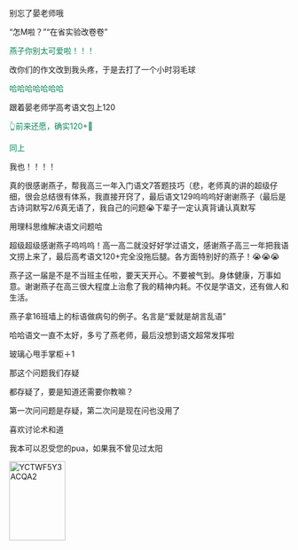 <p class="MsoNormal">别忘了晏老师哦</p><p class="MsoNormal"><span lang="EN-US">“</span>怎<span lang="EN-US">M</span>啦？<span lang="EN-US">”“</span>在省实验改卷卷<span lang="EN-US">”</span></p><p class="MsoNormal"><span style="color:#078654">燕子你别太可爱啦！！！</span></p><p class="MsoNormal">改你们的作文改到我头疼，于是去打了一个小时羽毛球</p><p class="MsoNormal"><span class="GramE"><span style="color:#078654">哈哈哈哈哈哈哈</span></span></p><p class="MsoNormal">跟着晏老师学高考语文包上<span lang="EN-US">120</span></p><p class="MsoNormal"><span class="Emoji"><span lang="EN-US" style="color:#078654">👆</span></span><span style="color:#078654">前来还愿，确实<span lang="EN-US">120+</span></span><span class="Emoji"><span lang="EN-US" style="color:#078654">🥰</span></span></p><p class="MsoNormal"><span style="color:#078654">同上</span></p><p class="MsoNormal">我也！！！！</p><p class="MsoNormal">真的很感谢燕子，帮我高三一年入门语文<span lang="EN-US">7</span>答题技巧（悲，老师<span class="GramE">真的讲</span>的超级仔细，很会总结很有体系，我直接开窍了，最后语文<span lang="EN-US">129</span>呜呜<span class="GramE">呜</span>好谢谢燕子（最后是古诗词默写<span lang="EN-US">2/6</span>真无语了，我自己的问题<span class="Emoji"><span lang="EN-US">😭</span></span>下辈子一定认真背诵认真默写</p><p class="MsoNormal">用理科思维解决语文问题哈</p><p class="MsoNormal"><span class="GramE">超级超级</span>感谢燕子呜呜<span class="GramE">呜</span>！高一高二就没好<span class="GramE">好学过</span>语文，感谢燕子高三一年把我语文捞上来了，最后高考语文<span lang="EN-US">120+</span>完全没拖后腿。各方面特别好的燕子！<span class="Emoji"><span lang="EN-US">😭😭😭</span></span></p><p class="MsoNormal">燕子这一届是不是<span class="GramE">不</span>当班主任啦，要天天开心。不要被气到。身体健康，万事如意。谢谢燕子在高三很大程度上治愈了我的精神内耗。不仅是学语文，还有做人和生活。</p><p class="MsoNormal">燕子拿<span lang="EN-US">16</span>班墙上的标语做病句的例子。名言是<span lang="EN-US">“</span>爱就是胡言乱语<span lang="EN-US">”</span></p><p class="MsoNormal">哈哈语文一直不太好，多亏了燕老师，最后没想到语文超常发挥啦</p><p class="MsoNormal">玻璃心甩手掌柜＋<span lang="EN-US">1</span></p><p class="MsoNormal">那这个问题我们存疑</p><p class="MsoNormal">都存疑了，要是知道还需要你教嘛？</p><p class="MsoNormal">第一次问问题是存疑，第二次问是现在问也没用了</p><p class="MsoNormal">喜欢讨论术和道</p><p class="MsoNormal">我本可以忍受您的<span class="SpellE"><span lang="EN-US">pua</span></span>，如果我不曾见过太阳</p><p class="MsoNormal"><span lang="EN-US" style="mso-no-proof:yes"><!--[if gte vml 1]><v:shape
 id="Picture_x0020_40" o:spid="_x0000_i1708" type="#_x0000_t75" alt="YCTWF5Y3ACQA2"
 style='width:75.75pt;height:107.25pt;visibility:visible;mso-wrap-style:square'>
 <v:imagedata src="汤逊湖北路1号回忆录.files/image069.jpg" o:title="YCTWF5Y3ACQA2"/>
</v:shape><![endif]-->
<?if !vml?><img alt="YCTWF5Y3ACQA2" height="143" src="汤逊湖北路1号回忆录.files/image069.jpg" v:shapes="Picture_x0020_40" width="101"/>
<?endif?>
</span></p>